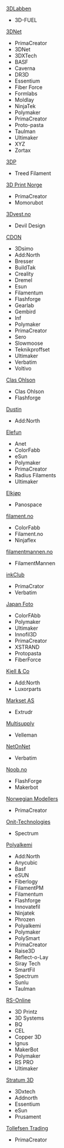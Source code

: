 [3DLabben](https://www.3dlabben.no/filament)
 - 3D-FUEL

[3DNet](https://3dnet.no/)
 - PrimaCreator
 - 3DNet
 - 3DXTech
 - BASF
 - Caverna
 - DR3D
 - Essentium
 - Fiber Force
 - Formlabs
 - Moldlay
 - NinjaTek
 - Polymaker
 - PrimaCreator
 - Proto-pasta
 - Taulman
 - Ultimaker
 - XYZ
 - Zortax 

[3DP](https://www.3dp.no/)
 - Treed Filament

[3D Print Norge](https://www.3dprintnorge.net/)
 - PrimaCreator
 - Momorubot

[3Dvest.no](http://3dvest.no/)
 - Devil Design

[CDON](https://cdon.no/)
 - 3Dsimo
 - Add:North
 - Bresser
 - BuildTak
 - Creality
 - Dremel
 - Esun
 - Filamentum
 - Flashforge
 - Gearlab
 - Gembird
 - Inf
 - Polymaker
 - PrimaCreator
 - Sero
 - Slowmoose
 - Teknikproffset
 - Ultimaker
 - Verbatim
 - Voltivo
 
[Clas Ohlson](https://www.clasohlson.com/no/)
 - Clas Ohlson
 - Flashforge
 
[Dustin](https://www.dustinhome.no/)
 - Add:North


[Elefun](https://www.elefun.no/)
 - Anet
 - ColorFabb
 - eSun
 - Polymaker
 - PrimaCreator 
 - Radius Filaments
 - Ultimaker

[Elkjøp](https://www.elkjop.no/)
 - Panospace

[filament.no](http://www.filament.no/)
 - ColorFabb
 - Filament.no
 - Ninjaflex

[filamentmannen.no](filamentmannen.no)
 - FilamentMannen

[inkClub](https://www.inkclub.com/)
  - PrimaCrator
  - Verbatim

[Japan Foto](https://www.japanphoto.no/)
 - ColorFAbb
 - Polymaker
 - Ultimaker
 - Innofil3D
 - PrimaCreator
 - XSTRAND
 - Protopasta
 - FiberForce

[Kjell & Co](https://www.kjell.com/no)
 - Add:North
 - Luxorparts

[Markset AS](https://www.yourvismawebsite.com/markset-as)
 - Extrudr 
 
[Multisupply](https://www.multisupply.no/)
 - Velleman

[NetOnNet](https://www.netonnet.no/)
 - Verbatim

[Noob.no](https://noob.no)
 - FlashForge
 - Makerbot

[Norwegian Modellers](https://modellers.no/)
 - PrimaCreator
 
[Onit-Technologies](https://www.onit-technologies.no/)
 - Spectrum

[Polyalkemi](https://polyalkemi.no/)
 - Add:North
 - Anycubic 
 - Basf 
 - eSUN
 - Fiberlogy
 - FilamentPM
 - Filamentum
 - Flashforge
 - Innovatefil
 - Ninjatek
 - Phrozen  
 - Polyalkemi
 - Polymaker
 - PolySmart
 - PrimaCreator
 - Raise3D
 - Reflect-o-Lay
 - Siray Tech 
 - SmartFil
 - Spectrum
 - Sunlu
 - Taulman

[RS-Online](https://no.rs-online.com/)
 - 3D Printz
 - 3D Systems
 - BQ
 - CEL
 - Copper 3D
 - Ignus
 - MakerBot
 - Polymaker
 - RS PRO
 - Ultimaker
 
[Stratum 3D](https://stratum3d.no/)
- 3Dxtech
- Addnorth
- Essentium
- eSun
- Prusament

[Tollefsen Trading](https://tollefsen-trading.no/)
 - PrimaCreator

